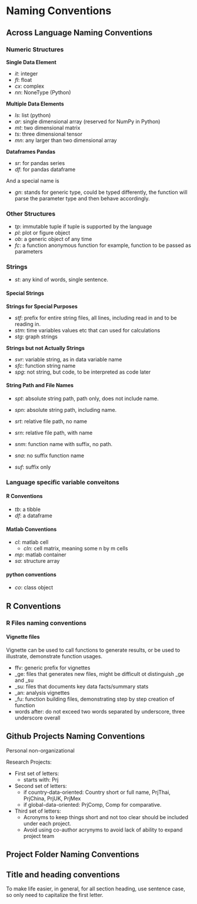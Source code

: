 # Naming Conventions

## Across Language Naming Conventions

### Numeric Structures

**Single Data Element**

- *it*: integer
- *fl*: float
- *cx*: complex
- *nn*: NoneType (Python)

**Multiple Data Elements**

- *ls*: list (python)
- *ar*: single dimensional array (reserved for NumPy in Python)
- *mt*: two dimensional matrix
- *ts*: three dimensional tensor
- *mn*: any larger than two dimensional array

**Dataframes Pandas**

- *sr*: for pandas series 
- *df*: for pandas dataframe 

And a special name is

- *gn*: stands for generic type, could be typed differently, the function will parse the parameter type and then behave accordingly.

### Other Structures

- *tp*: immutable tuple if tuple is supported by the language
- *pl*: plot or figure object
- *ob*: a generic object of any time
- *fc*: a function anonymous function for example, function to be passed as parameters

### Strings

- *st*: any kind of words, single sentence.

#### Special Strings

**Strings for Special Purposes**

- *stf*: prefix for entire string files, all lines, including read in and to be reading in.
- *stm*: time variables values etc that can used for calculations
- *stg*: graph strings

**Strings but not Actually Strings**

- *svr*: variable string, as in data variable name
- *sfc*: function string name
- *spg*: not string, but code, to be interpreted as code later

#### String Path and File Names

- *spt*: absolute string path, path only, does not include name.
- *spn*: absolute string path, including name.

- *srt*: relative file path, no name
- *srn*: relative file path, with name

- *snm*: function name with suffix, no path.
- *sna*: no suffix function name

- *suf*: suffix only

### Language specific variable conveitons

#### R Conventions

- *tb*: a tibble
- *df*: a dataframe

#### Matlab Conventions

- *cl*: matlab cell
	+ *cln*: cell matrix, meaning some n by m cells
- *mp*: matlab container
- *sa*: structure array

#### python conventions

- *co*: class object

## R Conventions

### R Files naming conventions

#### Vignette files 

Vignette can be used to call functions to generate results, or be used to illustrate, demonstrate function usages. 

- ffv: generic prefix for vignettes
- _ge: files that generates new files, might be difficult ot distinguish _ge and _su
- _su: files that documents key data facts/summary stats
- _an: analysis vignettes
- _fu: function building files, demonstrating step by step creation of function
- words after: do not exceed two words separated by underscore, three underscore overall


## Github Projects Naming Conventions

Personal non-organizational 

Research Projects:

- First set of letters:
  - starts with: Prj
- Second set of letters:
  - if country-data-oriented: Country short or full name, PrjThai, PrjChina, PrjUK, PrjMex
  - if global-data-oriented: PrjComp, Comp for comparative. 
- Third set of letters:
  - Acronyms to keep things short and not too clear should be included under each project.
  - Avoid using co-author acrynyms to avoid lack of ability to expand project team

## Project Folder Naming Conventions

## Title and heading conventions

To make life easier, in general, for all section heading, use sentence case, so only need to capitalize the first letter. 